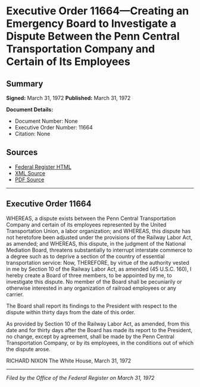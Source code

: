 # Executive Order 11664—Creating an Emergency Board to Investigate a Dispute Between the Penn Central Transportation Company and Certain of Its Employees

## Summary

**Signed:** March 31, 1972
**Published:** March 31, 1972

**Document Details:**
- Document Number: None
- Executive Order Number: 11664
- Citation: None

## Sources
- [Federal Register HTML](https://www.presidency.ucsb.edu/documents/executive-order-11664-creating-emergency-board-investigate-dispute-between-the-penn)
- [XML Source](None)
- [PDF Source](None)

---

## Executive Order 11664

WHEREAS, a dispute exists between the Penn Central Transportation Company and certain of its employees represented by the United Transportation Union, a labor organization; and
WHEREAS, this dispute has not heretofore been adjusted under the provisions of the Railway Labor Act, as amended; and
WHEREAS, this dispute, in the judgment of the National Mediation Board, threatens substantially to interrupt interstate commerce to a degree such as to deprive a section of the country of essential transportation service:
Now, THEREFORE, by virtue of the authority vested in me by Section 10 of the Railway Labor Act, as amended (45 U.S.C. 160), I hereby create a Board of three members, to be appointed by me, to investigate this dispute. No member of the Board shall be pecuniarily or otherwise interested in any organization of railroad employees or any carrier.

The Board shall report its findings to the President with respect to the dispute within thirty days from the date of this order.

As provided by Section 10 of the Railway Labor Act, as amended, from this date and for thirty days after the Board has made its report to the President, no change, except by agreement, shall be made by the Penn Central Transportation Company, or by its employees, in the conditions out of which the dispute arose.

RICHARD NIXON
The White House,
March 31, 1972

---

*Filed by the Office of the Federal Register on March 31, 1972*
